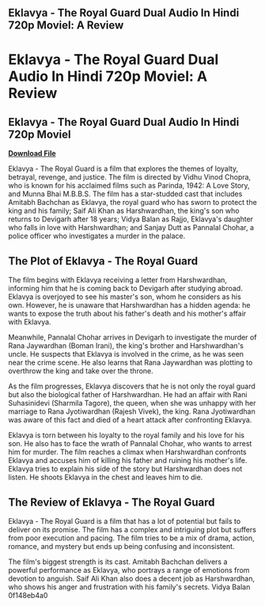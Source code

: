 ## Eklavya - The Royal Guard Dual Audio In Hindi 720p Moviel: A Review

  
# Eklavya - The Royal Guard Dual Audio In Hindi 720p Moviel: A Review
 
<meta name="description" content="Eklavya - The Royal Guard is a 2007 Bollywood action thriller film starring Amitabh Bachchan, Saif Ali Khan, Vidya Balan, and Sanjay Dutt. The film is set in the fictional kingdom of Devigarh, where Eklavya (Bachchan) is the loyal guard of the royal family. However, his life changes when he learns a dark secret about his past and the true identity of the king's heir. Read this review to find out more about the film and how to download it in dual audio in Hindi and English with 720p quality.">
 
## Eklavya - The Royal Guard Dual Audio In Hindi 720p Moviel


[**Download File**](https://glycoltude.blogspot.com/?l=2tLdqS)

 
Eklavya - The Royal Guard is a film that explores the themes of loyalty, betrayal, revenge, and justice. The film is directed by Vidhu Vinod Chopra, who is known for his acclaimed films such as Parinda, 1942: A Love Story, and Munna Bhai M.B.B.S. The film has a star-studded cast that includes Amitabh Bachchan as Eklavya, the royal guard who has sworn to protect the king and his family; Saif Ali Khan as Harshwardhan, the king's son who returns to Devigarh after 18 years; Vidya Balan as Rajjo, Eklavya's daughter who falls in love with Harshwardhan; and Sanjay Dutt as Pannalal Chohar, a police officer who investigates a murder in the palace.
 
## The Plot of Eklavya - The Royal Guard
 
The film begins with Eklavya receiving a letter from Harshwardhan, informing him that he is coming back to Devigarh after studying abroad. Eklavya is overjoyed to see his master's son, whom he considers as his own. However, he is unaware that Harshwardhan has a hidden agenda: he wants to expose the truth about his father's death and his mother's affair with Eklavya.
 
Meanwhile, Pannalal Chohar arrives in Devigarh to investigate the murder of Rana Jaywardhan (Boman Irani), the king's brother and Harshwardhan's uncle. He suspects that Eklavya is involved in the crime, as he was seen near the crime scene. He also learns that Rana Jaywardhan was plotting to overthrow the king and take over the throne.
 
As the film progresses, Eklavya discovers that he is not only the royal guard but also the biological father of Harshwardhan. He had an affair with Rani Suhasinidevi (Sharmila Tagore), the queen, when she was unhappy with her marriage to Rana Jyotiwardhan (Rajesh Vivek), the king. Rana Jyotiwardhan was aware of this fact and died of a heart attack after confronting Eklavya.
 
Eklavya is torn between his loyalty to the royal family and his love for his son. He also has to face the wrath of Pannalal Chohar, who wants to arrest him for murder. The film reaches a climax when Harshwardhan confronts Eklavya and accuses him of killing his father and ruining his mother's life. Eklavya tries to explain his side of the story but Harshwardhan does not listen. He shoots Eklavya in the chest and leaves him to die.
 
## The Review of Eklavya - The Royal Guard
 
Eklavya - The Royal Guard is a film that has a lot of potential but fails to deliver on its promise. The film has a complex and intriguing plot but suffers from poor execution and pacing. The film tries to be a mix of drama, action, romance, and mystery but ends up being confusing and inconsistent.
 
The film's biggest strength is its cast. Amitabh Bachchan delivers a powerful performance as Eklavya, who portrays a range of emotions from devotion to anguish. Saif Ali Khan also does a decent job as Harshwardhan, who shows his anger and frustration with his family's secrets. Vidya Balan
 0f148eb4a0

